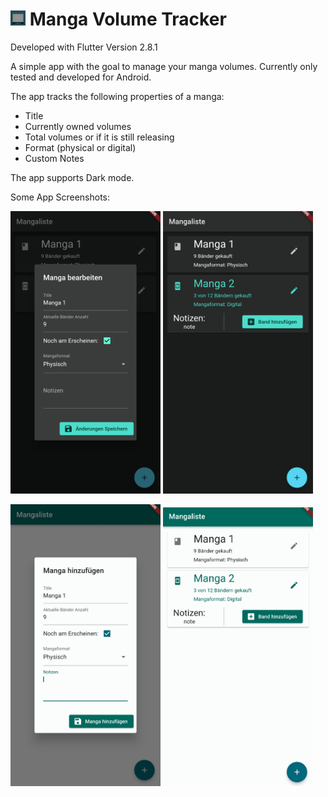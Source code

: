 # <img src="readme_assets/applogo.png" width="24"> Manga Volume Tracker

Developed with Flutter Version 2.8.1

A simple app with the goal to manage your manga volumes.
Currently only tested and developed for Android.

The app tracks the following properties of a manga:

- Title
- Currently owned volumes
- Total volumes or if it is still releasing
- Format (physical or digital)
- Custom Notes

The app supports Dark mode.

Some App Screenshots:

<img src="readme_assets/app_screenshot1dark.jpg" width="240"> <img src="readme_assets/app_screenshot2dark.jpg" width="240">

<img src="readme_assets/app_screenshot1light.jpg" width="240"> <img src="readme_assets/app_screenshot2light.jpg" width="240">
